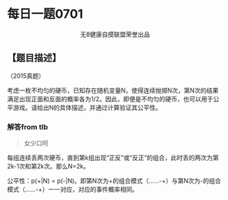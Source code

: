 # 每日一题0701

<center> 无8健康自摸联盟荣誉出品</center>

## 【题目描述】

（2015真题）

考虑一枚不均匀的硬币，已知存在随机变量N，使得连续抛掷N次，第N次的结果满足出现正面和反面的概率各为1/2。因此，即便是不均匀的硬币，也可以用于公平游戏。请给出N的具体描述，并通过计算验证其公平性。

### 解答from tlb

> 女少口阿

每组连续丢两次硬币，直到第k组出现“正反”或“反正”的组合，此时丢的两次为第2k-1次和第2k次。那么N=2k。

公平性：p(+|N) = p(-|N)。即第N次为+的组合模式（……-+）与第N次为-的组合模式（……-+）一一对应，对应的事件概率相同。

